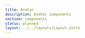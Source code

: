 ```yaml
---
title: Avatar
description: Avatar components
section: components
status: planned
layout: ../../layouts/Layout.astro
---
```


